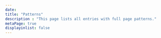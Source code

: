 ```yaml
---
date:
title: "Patterns"
description : "This page lists all entries with full page patterns."
metaPage: true
displayinlist: false
---
```

